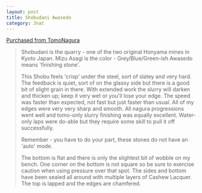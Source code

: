 ```yaml
---
layout: post
title: Shobudani Awasedo
category: Jnat
---
```

[Purchased from TomoNagura](https://www.etsy.com/shop/TomoNagura)

> Shobudani is the quarry - one of the two original Honyama mines in Kyoto Japan.
> Mizu Asagi is the color - Grey/Blue/Green-ish
> Awasedo means 'finishing stone'.
> 
> This Shobu feels 'crisp' under the steel, sort of slatey and very hard. The feedback is quiet, sort of on the glassy side but there is a good bit of slight grain in there. With extended work the slurry will darken and thicken up; keep it very wet or you'll lose your edge. The speed was faster than expected, not fast but just faster than usual. All of my edges were very very sharp and smooth. All nagura progressions went well and tomo-only slurry finishing was equally excellent. Water-only laps were do-able but they require some skill to pull it off successfully.
> 
> Remember - you have to do your part, these stones do not have an 'auto' mode.
>
> The bottom is flat and there is only the slightest bit of wobble on my bench. One corner on the bottom is not square so be sure to exercise caution when using pressure over that spot. The sides and bottom have been sealed all around with multiple layers of Cashew Lacquer. The top is lapped and the edges are chamfered.